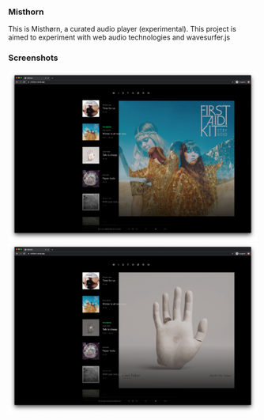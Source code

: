 ### Misthorn
This is Misthørn, a curated audio player (experimental). This project is aimed to experiment with web audio technologies and wavesurfer.js

### Screenshots
![screenshot-1](https://raw.githubusercontent.com/tjinauyeung/misthorn/master/packages/app/static/screenshot-1.png)
![screenshot-2](https://raw.githubusercontent.com/tjinauyeung/misthorn/master/packages/app/static/screenshot-2.png)
